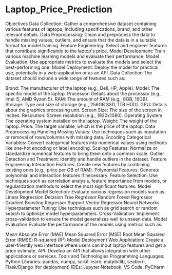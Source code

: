 # Laptop_Price_Prediction

Objectives
Data Collection: Gather a comprehensive dataset containing various features of laptops, including specifications, brand, and other relevant details.
Data Preprocessing: Clean and preprocess the data to handle missing values, outliers, and ensure that the data is in a suitable format for model training.
Feature Engineering: Select and engineer features that contribute significantly to the laptop's price.
Model Development: Train various machine learning models and evaluate their performance.
Model Evaluation: Use appropriate metrics to evaluate the models and select the best-performing one.
Model Deployment: Deploy the model for practical use, potentially in a web application or as an API.
Data Collection
The dataset should include a wide range of features such as:

Brand: The manufacturer of the laptop (e.g., Dell, HP, Apple).
Model: The specific model of the laptop.
Processor: Details about the processor (e.g., Intel i5, AMD Ryzen 5).
RAM: The amount of RAM (e.g., 8GB, 16GB).
Storage: Type and size of storage (e.g., 256GB SSD, 1TB HDD).
GPU: Details about the graphics processing unit.
Screen Size: The size of the screen in inches.
Resolution: Screen resolution (e.g., 1920x1080).
Operating System: The operating system installed on the laptop.
Weight: The weight of the laptop.
Price: The target variable, which is the price of the laptop.
Data Preprocessing
Handling Missing Values: Use techniques such as imputation or removal of rows/columns with missing data.
Encoding Categorical Variables: Convert categorical features into numerical values using methods like one-hot encoding or label encoding.
Scaling Features: Normalize or standardize numerical features to bring them onto a common scale.
Outlier Detection and Treatment: Identify and handle outliers in the dataset.
Feature Engineering
Interaction Features: Create new features by combining existing ones (e.g., price per GB of RAM).
Polynomial Features: Generate polynomial and interaction features if necessary.
Feature Selection: Use techniques such as correlation analysis, feature importance from models, or regularization methods to select the most significant features.
Model Development
Model Selection: Evaluate various regression models such as:
Linear Regression
Decision Tree Regressor
Random Forest Regressor
Gradient Boosting Regressor
Support Vector Regressor
Neural Networks
Hyperparameter Tuning: Use techniques such as grid search or random search to optimize model hyperparameters.
Cross-Validation: Implement cross-validation to ensure the model generalizes well to unseen data.
Model Evaluation
Evaluate the performance of the models using metrics such as:

Mean Absolute Error (MAE)
Mean Squared Error (MSE)
Root Mean Squared Error (RMSE)
R-squared (R²)
Model Deployment
Web Application: Create a user-friendly web interface where users can input laptop features and get a price estimate.
API: Develop an API that allows integration with other applications or services.
Tools and Technologies
Programming Languages: Python
Libraries: pandas, numpy, scikit-learn, matplotlib, seaborn, Flask/Django (for deployment)
IDEs: Jupyter Notebook, VS Code, PyCharm
